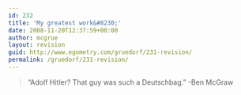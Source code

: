 ```yaml
---
id: 232
title: 'My greatest work&#8230;'
date: 2008-11-20T12:37:59+00:00
author: mcgrue
layout: revision
guid: http://www.egometry.com/gruedorf/231-revision/
permalink: /gruedorf/231-revision/
---
```

> &#8220;Adolf Hitler? That guy was such a Deutschbag.&#8221; -Ben McGraw